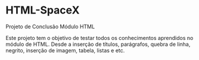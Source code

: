 # HTML-SpaceX
Projeto de Conclusão Módulo HTML

Este projeto tem o objetivo de testar todos os conhecimentos aprendidos no módulo de HTML. 
Desde a inserção de títulos, parágrafos, quebra de linha, negrito, inserção de imagem, tabela, listas e etc.
